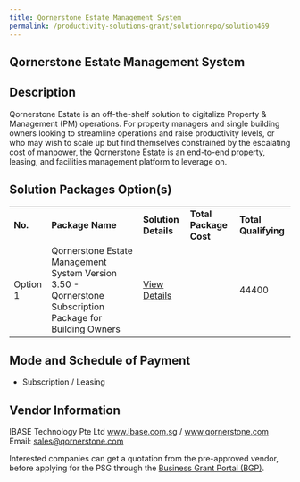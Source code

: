 ```yaml
---
title: Qornerstone Estate Management System
permalink: /productivity-solutions-grant/solutionrepo/solution469
---
```


## Qornerstone Estate Management System

## Description

Qornerstone Estate is an off-the-shelf solution to digitalize Property & Management (PM) operations. For property managers and single building owners looking to streamline operations and raise productivity levels, or who may wish to scale up but find themselves constrained by the escalating cost of manpower, the Qornerstone Estate is an end-to-end property, leasing, and facilities management platform to leverage on.

## Solution Packages Option(s)

<table>
<tr>
<td><b>No.</b></td>
<td><b>Package Name</b></td>
<td><b>Solution Details</b></td>
<td><b>Total Package Cost</b></td>
<td><b>Total Qualifying</b></td>
</tr>
<tr>
<td>Option 1</td>
<td>Qornerstone Estate Management System Version 3.50 - Qornerstone Subscription Package for Building Owners</td>
<td><a href='https://www.gobusiness.gov.sg/images/psg/IBASE_Technology_20200155_Annex_3_20200625151908_Part_3.pdf'>View Details</a></td>
<td></td>
<td>44400</td>
</tr>
</table>

## Mode and Schedule of Payment

 - Subscription / Leasing

## Vendor Information

 IBASE Technology Pte Ltd
www.ibase.com.sg / www.qornerstone.com
Email: sales@qornerstone.com

Interested companies can get a quotation from the pre-approved vendor, before applying for the PSG through the <a href='https://www.businessgrants.gov.sg/'>Business Grant Portal (BGP)</a>.
<script src="/jquery/resize-tables.js"></script>
